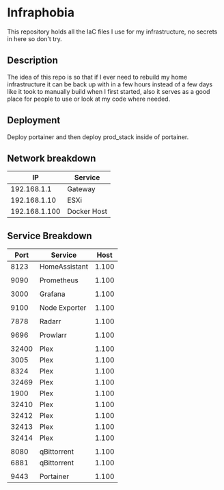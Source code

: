 # Infraphobia

This repository holds all the IaC files I use for my infrastructure, no secrets in here so don't try.

## Description

The idea of this repo is so that if I ever need to rebuild my home infrastructure it can be back up with in a few hours instead of a few days like it took to manually build when I first started, also it serves as a good place for people to use or look at my code where needed.

## Deployment

Deploy portainer and then deploy prod_stack inside of portainer.

## Network breakdown

| IP | Service |
|--- |---      |
| 192.168.1.1 | Gateway |
| 192.168.1.10 | ESXi |
| 192.168.1.100 | Docker Host |


## Service Breakdown

| Port | Service | Host |
|---|---|---|
| 8123 | HomeAssistant | 1.100 |
|  |  |
| 9090 | Prometheus | 1.100 |
|  |  |
| 3000 | Grafana | 1.100 |
|  |  |
| 9100 | Node Exporter | 1.100 |
|  |  |
| 7878 | Radarr | 1.100 |
|  |  |
| 9696 | Prowlarr | 1.100 |
|  |  |
| 32400 | Plex | 1.100 |
| 3005 | Plex | 1.100 |
| 8324 | Plex | 1.100 |
| 32469 | Plex | 1.100 |
| 1900 | Plex | 1.100 |
| 32410 | Plex | 1.100 |
| 32412 | Plex | 1.100 |
| 32413 | Plex | 1.100 |
| 32414 | Plex | 1.100 |
|  |  |
| 8080 | qBittorrent | 1.100 |
| 6881 | qBittorrent | 1.100 |
|  |  |
| 9443 | Portainer | 1.100 |